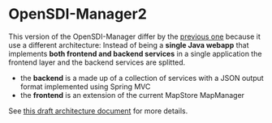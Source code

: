 OpenSDI-Manager2
================

This version of the OpenSDI-Manager differ by the [previous one](https://github.com/geosolutions-it/OpenSDI-Manager) because it use a different architecture: Instead of being a **single Java webapp** that implements **both frontend and backend services** in a single application the frontend layer and the backend services are splitted.

* the **backend** is a made up of a collection of services with a JSON output format implemented using Spring MVC
* the **frontend** is an extension of the current MapStore MapManager

See [this draft architecture document](https://docs.google.com/document/d/1tewEoDLVRZC7j-BHZjqR-ZevTQab8c0RwjJivC64Pd0/edit#) for more details.

